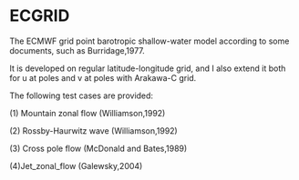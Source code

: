 # ECGRID
The ECMWF grid point barotropic shallow-water model according to some documents, such as Burridage,1977.

It is developed on regular latitude-longitude grid, and I also extend it both for u at poles and v at poles with Arakawa-C grid.

The following test cases are provided:

(1) Mountain zonal flow (Williamson,1992)

(2) Rossby-Haurwitz wave (Williamson,1992)

(3) Cross pole flow (McDonald and Bates,1989)

(4)Jet_zonal_flow (Galewsky,2004)
